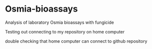 # Osmia-bioassays
Analysis of laboratory Osmia bioassays with fungicide

Testing out connecting to my repository on home computer

double checking that home computer can connect to github repository